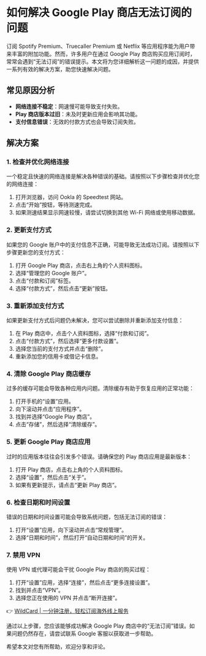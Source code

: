 # 如何解决 Google Play 商店无法订阅的问题

订阅 Spotify Premium、Truecaller Premium 或 Netflix 等应用程序能为用户带来丰富的附加功能。然而，许多用户在通过 Google Play 商店购买应用订阅时，常常会遇到“无法订阅”的错误提示。本文将为您详细解析这一问题的成因，并提供一系列有效的解决方案，助您快速解决问题。

## 常见原因分析

- **网络连接不稳定**：网速慢可能导致支付失败。
- **Play 商店版本过旧**：未及时更新应用会影响其功能。
- **支付信息错误**：无效的付款方式也会导致订阅失败。

## 解决方案

### 1. 检查并优化网络连接

一个稳定且快速的网络连接是解决各种错误的基础。请按照以下步骤检查并优化您的网络连接：

1. 打开浏览器，访问 Ookla 的 Speedtest 网站。
2. 点击“开始”按钮，等待测速完成。
3. 如果测速结果显示网速较慢，请尝试切换到其他 Wi-Fi 网络或使用移动数据。

### 2. 更新支付方式

如果您的 Google 账户中的支付信息不正确，可能导致无法成功订阅。请按照以下步骤更新您的支付方式：

1. 打开 Google Play 商店，点击右上角的个人资料图标。
2. 选择“管理您的 Google 账户”。
3. 点击“付款和订阅”标签。
4. 选择“付款方式”，然后点击“更新”按钮。

### 3. 重新添加支付方式

如果更新支付方式后问题仍未解决，您可以尝试删除并重新添加支付信息：

1. 在 Play 商店中，点击个人资料图标，选择“付款和订阅”。
2. 点击“付款方式”，然后选择“更多付款设置”。
3. 选择您当前的支付方式并点击“删除”。
4. 重新添加您的信用卡或借记卡信息。

### 4. 清除 Google Play 商店缓存

过多的缓存可能会导致各种应用内问题。清除缓存有助于恢复应用的正常功能：

1. 打开手机的“设置”应用。
2. 向下滚动并点击“应用程序”。
3. 找到并选择“Google Play 商店”。
4. 点击“存储”，然后选择“清除缓存”。

### 5. 更新 Google Play 商店应用

过时的应用版本往往会引发多个错误。请确保您的 Play 商店应用是最新版本：

1. 打开 Play 商店，点击右上角的个人资料图标。
2. 选择“设置”，然后点击“关于”。
3. 如果有更新提示，请点击“更新 Play 商店”。

### 6. 检查日期和时间设置

错误的日期和时间设置可能会导致系统问题，包括无法订阅的错误：

1. 打开“设置”应用，向下滚动并点击“常规管理”。
2. 选择“日期和时间”，然后打开“自动日期和时间”的开关。

### 7. 禁用 VPN

使用 VPN 或代理可能会干扰 Google Play 商店的购买过程：

1. 打开“设置”应用，选择“连接”，然后点击“更多连接设置”。
2. 找到并点击“VPN”。
3. 选择您正在使用的 VPN 并点击“断开连接”。

👉 [WildCard | 一分钟注册，轻松订阅海外线上服务](https://bbtdd.com/WildCard)

通过以上步骤，您应该能够成功解决 Google Play 商店中的“无法订阅”错误。如果问题仍然存在，请尝试联系 Google 客服以获取进一步帮助。

希望本文对您有所帮助，欢迎分享和评论。